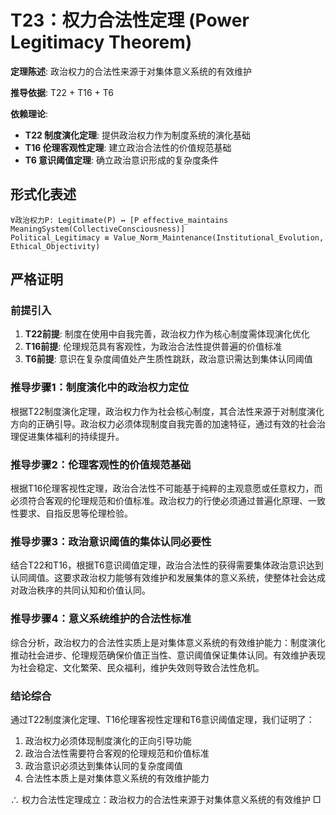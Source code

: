 # T23：权力合法性定理 (Power Legitimacy Theorem)

**定理陈述**: 政治权力的合法性来源于对集体意义系统的有效维护

**推导依据**: T22 + T16 + T6

**依赖理论**:
- **T22 制度演化定理**: 提供政治权力作为制度系统的演化基础
- **T16 伦理客观性定理**: 建立政治合法性的价值规范基础
- **T6 意识阈值定理**: 确立政治意识形成的复杂度条件

## 形式化表述  
```  
∀政治权力P: Legitimate(P) ↔ [P effective_maintains MeaningSystem(CollectiveConsciousness)]  
Political_Legitimacy ≡ Value_Norm_Maintenance(Institutional_Evolution, Ethical_Objectivity)
```  

## 严格证明

### 前提引入
1. **T22前提**: 制度在使用中自我完善，政治权力作为核心制度需体现演化优化
2. **T16前提**: 伦理规范具有客观性，为政治合法性提供普遍的价值标准
3. **T6前提**: 意识在复杂度阈值处产生质性跳跃，政治意识需达到集体认同阈值

### 推导步骤1：制度演化中的政治权力定位
根据T22制度演化定理，政治权力作为社会核心制度，其合法性来源于对制度演化方向的正确引导。政治权力必须体现制度自我完善的加速特征，通过有效的社会治理促进集体福利的持续提升。

### 推导步骤2：伦理客观性的价值规范基础
根据T16伦理客视性定理，政治合法性不可能基于纯粹的主观意愿或任意权力，而必须符合客观的伦理规范和价值标准。政治权力的行使必须通过普遍化原理、一致性要求、自指反思等伦理检验。

### 推导步骤3：政治意识阈值的集体认同必要性
结合T22和T16，根据T6意识阈值定理，政治合法性的获得需要集体政治意识达到认同阈值。这要求政治权力能够有效维护和发展集体的意义系统，使整体社会达成对政治秩序的共同认知和价值认同。

### 推导步骤4：意义系统维护的合法性标准
综合分析，政治权力的合法性实质上是对集体意义系统的有效维护能力：制度演化推动社会进步、伦理规范确保价值正当性、意识阈值保证集体认同。有效维护表现为社会稳定、文化繁荣、民众福利，维护失效则导致合法性危机。

### 结论综合
通过T22制度演化定理、T16伦理客视性定理和T6意识阈值定理，我们证明了：
1. 政治权力必须体现制度演化的正向引导功能
2. 政治合法性需要符合客观的伦理规范和价值标准
3. 政治意识必须达到集体认同的复杂度阈值
4. 合法性本质上是对集体意义系统的有效维护能力

∴ 权力合法性定理成立：政治权力的合法性来源于对集体意义系统的有效维护 □  